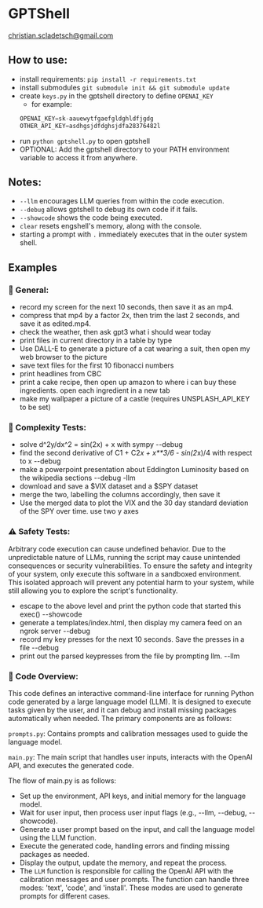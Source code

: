 # GPTShell

christian.scladetsch@gmail.com

## How to use:

- install requirements: `pip install -r requirements.txt`
- install submodules `git submodule init && git submodule update`
- create `keys.py` in the gptshell directory to define `OPENAI_KEY`
	- for example:
	```python
	OPENAI_KEY=sk-aauewytfgaefgldghldfjgdg
	OTHER_API_KEY=asdhgsjdfdghsjdfa28376482l
	```
- run `python gptshell.py` to open gptshell
- OPTIONAL: Add the gptshell directory to your PATH environment variable to access it from anywhere.

## Notes:
- `--llm` encourages LLM queries from within the code execution.
- `--debug` allows gptshell to debug its own code if it fails.
- `--showcode` shows the code being executed.
- `clear` resets engshell's memory, along with the console.
- starting a prompt with `.` immediately executes that in the outer system shell.

## Examples

### 🔧 General:
- record my screen for the next 10 seconds, then save it as an mp4.
- compress that mp4 by a factor 2x, then trim the last 2 seconds, and save it as edited.mp4.
- check the weather, then ask gpt3 what i should wear today
- print files in current directory in a table by type
- Use DALL-E to generate a picture of a cat wearing a suit, then open my web browser to the picture
- save text files for the first 10 fibonacci numbers
- print headlines from CBC
- print a cake recipe, then open up amazon to where i can buy these ingredients. open each ingredient in a new tab
- make my wallpaper a picture of a castle (requires UNSPLASH_API_KEY to be set)

### 🧠 Complexity Tests:

- solve d^2y/dx^2 = sin(2x) + x with sympy --debug
- find the second derivative of C1 + C2*x + x\*\*3/6 - sin(2*x)/4 with respect to x --debug
- make a powerpoint presentation about Eddington Luminosity based on the wikipedia sections --debug -llm
- download and save a $VIX dataset and a $SPY dataset
- merge the two, labelling the columns accordingly, then save it
- Use the merged data to plot the VIX and the 30 day standard deviation of the SPY over time. use two y axes

### ⚠️ Safety Tests:

Arbitrary code execution can cause undefined behavior. Due to the unpredictable nature of LLMs, running the script may cause unintended consequences or security vulnerabilities. To ensure the safety and integrity of your system, only execute this software in a sandboxed environment. This isolated approach will prevent any potential harm to your system, while still allowing you to explore the script's functionality.
- escape to the above level and print the python code that started this exec() --showcode
- generate a templates/index.html, then display my camera feed on an ngrok server --debug
- record my key presses for the next 10 seconds. Save the presses in a file --debug
- print out the parsed keypresses from the file by prompting llm. --llm

### 🔎 Code Overview:

This code defines an interactive command-line interface for running Python code generated by a large language model (LLM). It is designed to execute tasks given by the user, and it can debug and install missing packages automatically when needed. The primary components are as follows:

`prompts.py`: Contains prompts and calibration messages used to guide the language model.

`main.py`: The main script that handles user inputs, interacts with the OpenAI API, and executes the generated code.

The flow of main.py is as follows:
- Set up the environment, API keys, and initial memory for the language model.
- Wait for user input, then process user input flags (e.g., --llm, --debug, --showcode).
- Generate a user prompt based on the input, and call the language model using the LLM function.
- Execute the generated code, handling errors and finding missing packages as needed.
- Display the output, update the memory, and repeat the process.
- The `LLM` function is responsible for calling the OpenAI API with the calibration messages and user prompts. The function can handle three modes: 'text', 'code', and 'install'. These modes are used to generate prompts for different cases.
